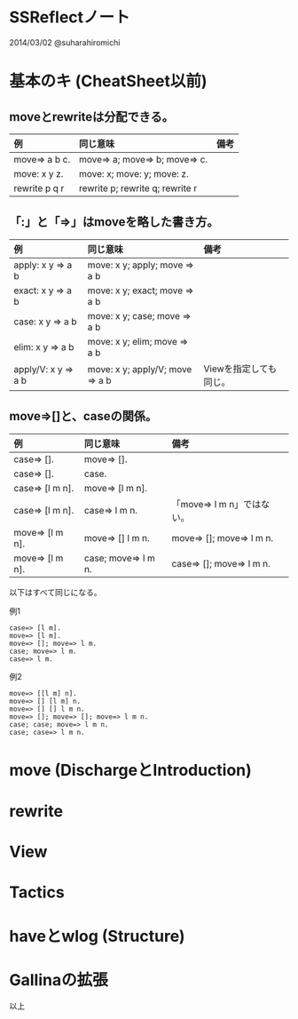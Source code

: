 SSReflectノート
========
2014/03/02 @suharahiromichi

# 基本のキ (CheatSheet以前)

## moveとrewriteは分配できる。

| 例                   | 同じ意味                          |備考             |
|:---------------------|:---------------------------------|:----------------|
| move=> a b c.        | move=> a; move=> b; move=> c.    |                 |
| move: x y z.         | move: x; move: y; move: z.       |                 |
| rewrite p q r        | rewrite p; rewrite q; rewrite r  |                 |

## 「:」と「=>」はmoveを略した書き方。

| 例                   | 同じ意味                          |備考                   |
|:---------------------|:---------------------------------|:----------------------|
| apply: x y => a b    | move: x y; apply; move => a b    |                       |
| exact: x y => a b    | move: x y; exact; move => a b    |                       |
| case:  x y => a b    | move: x y; case;  move => a b    |                       |
| elim: x y => a b     | move: x y; elim;  move => a b    |                       |
| apply/V: x y => a b  | move: x y; apply/V; move => a b  | Viewを指定しても同じ。 |


## move=>[]と、caseの関係。

| 例                   | 同じ意味                          |備考                   |
|:---------------------|:---------------------------------|:----------------------|
| case=> [].           | move=> [].                       |                       |
| case=> [].           | case.                            |                       |
| case=> [l m n].      | move=> [l m n].                  |                       |
| case=> [l m n].      | case=> l m n.                    | 「move=> l m n」ではない。|
| move=> [l m n].      | move=> [] l m n.                 | move=> []; move=> l m n. |
| move=> [l m n].      | case; move=> l m n.              | case=> []; move=> l m n. |

以下はすべて同じになる。

例1
```Coq
case=> [l m].
move=> [l m].
move=> []; move=> l m.
case; move=> l m.
case=> l m.
```

例2
```Coq
move=> [[l m] n].
move=> [] [l m] n.
move=> [] [] l m n.
move=> []; move=> []; move=> l m n.
case; case; move=> l m n.
case; case=> l m n.
```

# move (DischargeとIntroduction)

# rewrite

# View

# Tactics

# haveとwlog (Structure)

# Gallinaの拡張

以上
